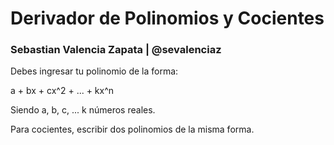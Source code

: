 # Derivador de Polinomios y Cocientes

### Sebastian Valencia Zapata | @sevalenciaz

Debes ingresar tu polinomio de la forma:

a + bx + cx^2 + ... + kx^n

Siendo a, b, c, ... k números reales.


Para cocientes, escribir dos polinomios de la misma forma.
